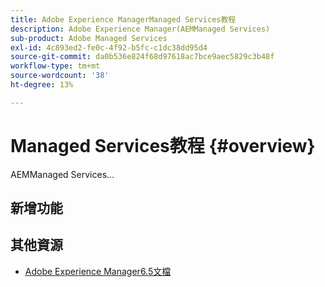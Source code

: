 ```yaml
---
title: Adobe Experience ManagerManaged Services教程
description: Adobe Experience Manager(AEMManaged Services)
sub-product: Adobe Managed Services
exl-id: 4c893ed2-fe0c-4f92-b5fc-c1dc38dd95d4
source-git-commit: da0b536e824f68d97618ac7bce9aec5829c3b48f
workflow-type: tm+mt
source-wordcount: '38'
ht-degree: 13%

---
```


# Managed Services教程 {#overview}

AEMManaged Services...

<div id="whats-new-section">

## 新增功能

</div>

<div id="recs-overview-body-1"></div>
<div id="recs-overview-body-2"></div>
<div id="recs-overview-body-3"></div>
<div id="recs-overview-body-4"></div>
<div id="recs-overview-body-5"></div>
<div id="recs-overview-body-6"></div>

<div id="staff-picks-section">


## 其他資源

* [Adobe Experience Manager6.5文檔](https://experienceleague.adobe.com/docs/experience-manager-65.html?lang=zh-Hant)
